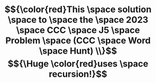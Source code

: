 <h1>

$${\color{red}This \space solution \space to \space the \space 2023 \space CCC \space J5 \space Problem \space (CCC \space Word \space Hunt) \\}$$ 
$${\Huge \color{red}uses \space recursion!}$$
</h1>

